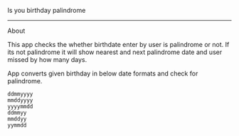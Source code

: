 Is you birthday palindrome
<hr>
About

This app checks the whether birthdate enter by user is palindrome or not. If its not palindrome it will show nearest and next palindrome date and user missed by how many days.

App converts given birthday in below date formats and check for palindrome. 

    ddmmyyyy
    mmddyyyy
    yyyymmdd
    ddmmyy
    mmddyy
    yymmdd
